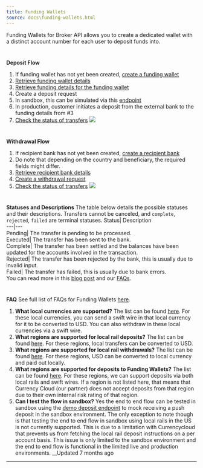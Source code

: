 ```yaml
---
title: Funding Wallets
source: docs\funding-wallets.html
---
```


Funding Wallets for Broker API allows you to create a dedicated wallet with a distinct account number for each user to deposit funds into.
# 
**Deposit Flow**
[](funding-wallets.html#deposit-flow)
1. If funding wallet has not yet been created, [create a funding wallet](..-reference-createfundingwallet-1.md)
2. [Retrieve funding wallet details](..-reference-getfundingwallet-1.md)
3. [Retrieve funding details for the funding wallet](..-reference-listfundingdetails-1.md)
4. Create a deposit request 
1. In sandbox, this can be simulated via this [endpoint](..-reference-demodepositfunding-1.md)
2. In production, customer initiates a deposit from the external bank to the funding details from #3
5. [Check the status of transfers](..-reference-getfundingwallettransfers-1.md)
![](https://files.readme.io/7dcb6ad-Funding_wallet_docs_explanation_Deposit2x.png)
# 
**Withdrawal Flow**
[](funding-wallets.html#withdrawal-flow)
1. If recipient bank has not yet been created, [create a recipient bank](..-reference-createfundingwalletrecipientbank-1.md)
1. Do note that depending on the country and beneficiary, the required fields might differ.
2. [Retrieve recipient bank details](..-reference-getfundingwalletrecipientbank-1.md)
3. [Create a withdrawal request](..-reference-createfundingwalletwithdrawal-1.md)
4. [Check the status of transfers](..-reference-getfundingwallettransfers-1.md)
![](https://files.readme.io/2a7393d-Funding_Wallets2x_2.png)
# 
**Statuses and Descriptions**
[](funding-wallets.html#statuses-and-descriptions)
The table below details the possible statuses and their descriptions. Transfers cannot be canceled, and `complete`, `rejected`, `failed` are terminal statuses.
Status| Description  
---|---  
Pending| The transfer is pending to be processed.  
Executed| The transfer has been sent to the bank.  
Complete| The transfer has been settled and the balances have been updated for the accounts involved in the transaction.  
Rejected| The transfer has been rejected by the bank, this is usually due to invalid input.  
Failed| The transfer has failed, this is usually due to bank errors.  
You can read more in this [blog post](https://alpaca.markets/learn/getting-started-with-funding-wallets-for-broker-api/) and our [FAQs](https://alpaca.markets/support/funding-wallets-for-broker-api-2).
# 
**FAQ**
[](funding-wallets.html#faq)
See full list of FAQs for Funding Wallets [here](https://alpaca.markets/support/funding-wallets-for-broker-api-2). 
1. **What local currencies are supported?**
The list can be found [here](https://alpaca.markets/support/funding-wallets-for-broker-api-2). For these local currencies, you can send a swift wire in that local currency for it to be converted to USD. You can also withdraw in these local currencies via a swift wire.
2. **What regions are supported for local rail deposits?**
The list can be found [here](https://alpaca.markets/support/funding-wallets-for-broker-api-2). For these regions, local transfers can be converted to USD.
3. **What regions are supported for local rail withdrawals?**
The list can be found [here](https://alpaca.markets/support/funding-wallets-for-broker-api-2). For these regions, USD can be converted to local currency and paid out locally.
4. **What regions are supported for deposits to Funding Wallets?**
The list can be found [here](https://alpaca.markets/support/funding-wallets-for-broker-api-2). For these regions, we can support deposits via both local rails and swift wires. If a region is not listed here, that means that Currency Cloud (our partner) does not accept deposits from that region due to their own internal risk rating of that region.
5. **Can I test the flow in sandbox?**
Yes the end to end flow can be tested in sandbox using the [demo deposit endpoint](..-reference-demodepositfunding-1.md) to mock receiving a push deposit in the sandbox environment. The only exception to note though is that testing the end to end flow in sandbox using local rails in the US is not currently supported. This is due to a limitation with Currencycloud that prevents us from fetching the local rail deposit instructions on a per account basis. This issue is only limited to the sandbox environment and the end to end flow is functional in the limited live and production environments.
__Updated 7 months ago
* * *
